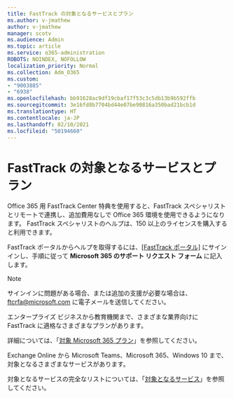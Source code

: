 ```yaml
---
title: FastTrack の対象となるサービスとプラン
ms.author: v-jmathew
author: v-jmathew
manager: scotv
ms.audience: Admin
ms.topic: article
ms.service: o365-administration
ROBOTS: NOINDEX, NOFOLLOW
localization_priority: Normal
ms.collection: Adm_O365
ms.custom:
- "9003885"
- "6938"
ms.openlocfilehash: bb91628ac9df19cbaf17f53c3c5db13b9b592ffb
ms.sourcegitcommit: 3e16fd8b7704bd44e07be90816a350bad21bcb1d
ms.translationtype: HT
ms.contentlocale: ja-JP
ms.lasthandoff: 02/10/2021
ms.locfileid: "50194660"
---
```

# <a name="eligible-services-and-plans-for-fasttrack"></a>FastTrack の対象となるサービスとプラン

Office 365 用 FastTrack Center 特典を使用すると、FastTrack スペシャリストとリモートで連携し、追加費用なしで Office 365 環境を使用できるようになります。 FastTrack スペシャリストのヘルプは、150 以上のライセンスを購入すると利用できます。

FastTrack ポータルからヘルプを取得するには、[[FastTrack ポータル]](https://go.microsoft.com/fwlink/?linkid=2125443) にサインインし、手順に従って **Microsoft 365 のサポート リクエスト フォーム** に記入します。

> [!NOTE]
> サインインに問題がある場合、または追加の支援が必要な場合は、[ftcrfa@microsoft.com](mailto:ftcrfa@microsoft.com) に電子メールを送信してください。

エンタープライズ ビジネスから教育機関まで、さまざまな業界向けに FastTrack に適格なさまざまなプランがあります。

詳細については、「[対象 Microsoft 365 プラン](https://go.microsoft.com/fwlink/?linkid=2125459)」を参照してください。

Exchange Online から Microsoft Teams、Microsoft 365、Windows 10 まで、対象となるさまざまなサービスがあります。

対象となるサービスの完全なリストについては、「[対象となるサービス](https://go.microsoft.com/fwlink/?linkid=2125636)」を参照してください。
